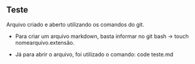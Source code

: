 ## Teste

Arquivo criado e aberto utilizando os comandos do git.

- Para criar um arquivo markdown, basta informar no git bash -> touch nomearquivo.extensão.

- Já para abrir o arquivo, foi utilizado o comando: code teste.md